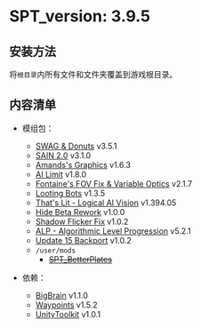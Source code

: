 # SPT_version: 3.9.5

## 安装方法

将`根目录`内所有文件和文件夹覆盖到游戏根目录。

## 内容清单

- 模组包：
  - [SWAG & Donuts](https://hub.sp-tarkov.com/files/file/878-swag-donuts-dynamic-spawn-waves-and-custom-spawn-points/) v3.5.1
  - [SAIN 2.0](https://hub.sp-tarkov.com/files/file/1062-sain-solarint-s-ai-modifications-full-ai-combat-system-replacement/) v3.1.0
  - [Amands's Graphics](https://hub.sp-tarkov.com/files/file/813-amands-s-graphics/) v1.6.3
  - [AI Limit](https://hub.sp-tarkov.com/files/file/793-ai-limit/) v1.8.0
  - [Fontaine's FOV Fix & Variable Optics](https://hub.sp-tarkov.com/files/file/942-fontaine-s-fov-fix-variable-optics/) v2.1.7
  - [Looting Bots](https://hub.sp-tarkov.com/files/file/1096-looting-bots/) v1.3.5
  - [That's Lit - Logical AI Vision](https://hub.sp-tarkov.com/files/file/1453-that-s-lit-logical-ai-vision/) v1.394.05
  - [Hide Beta Rework](https://hub.sp-tarkov.com/files/file/2211-hide-beta-rework/) v1.0.0
  - [Shadow Flicker Fix](https://hub.sp-tarkov.com/files/file/2214-shadow-flicker-fix/) v1.0.2
  - [ALP - Algorithmic Level Progression](https://hub.sp-tarkov.com/files/file/1400-alp-algorithmic-level-progression/) v5.2.1
  - [Update 15 Backport](https://hub.sp-tarkov.com/files/file/2354-update-15-backport/) v1.0.2
  - `/user/mods`
    - [~~SPT_BetterPlates~~](https://github.com/PJ-568/SPT_BetterPlates)

- 依赖：
  - [BigBrain](https://hub.sp-tarkov.com/files/file/1219-bigbrain/) v1.1.0
  - [Waypoints](https://hub.sp-tarkov.com/files/file/1119-waypoints-expanded-navmesh/) v1.5.2
  - [UnityToolkit](https://hub.sp-tarkov.com/files/file/1976-unitytoolkit/) v1.0.1
